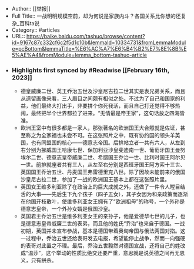 - Author:: [[举报]]
- Full Title:: 一战明明规模空前，却为何说是家族内斗？各国关系比你想的还复杂_百科ta说
- Category:: #articles
- URL:: https://baike.baidu.com/tashuo/browse/content?id=9167c87c332cf6c2f5d1c10b&lemmaId=10334731&fromLemmaModule=pcBottom&lemmaTitle=%E6%AC%A7%E6%B4%B2%E7%8E%8B%E5%AE%A4&fromModule=lemma_bottom-tashuo-article
- ### Highlights first synced by #Readwise [[February 16th, 2023]]
    - 德皇威廉二世、英王乔治五世及沙皇尼古拉二世其实是表兄弟关系，而且从遗留画像来看，三人眉目之间颇有相似之处。不过为了自己和国家的利益，他们最终大打出手，非要拼个你死我活，而且自己打还觉得不够热闹，最终把半个世界都拉了进来。“无情最是帝王家”，这句话放之四海皆准。
    - 欧洲王室中有很多都是一家人，那张著名的欧洲国王大合照就是佐证，甚至称之为全家福也未尝不可。在这张照片之中，既有协约国的领头羊英国，也有同盟国的核心——德意志帝国。后排站立者一共有六人，从左到右分别为挪威国王哈康七世、保加利亚沙皇斐迪南一世、葡萄牙国王曼努埃尔二世、德意志皇帝威廉二世、希腊国王乔治一世、比利时国王阿尔贝一世。前排就座者共有三人，从左至右分别是西班牙国王阿方索十三世、英国国王乔治五世、丹麦国王弗雷德里克八世。除了因故未能前来的俄国沙皇尼古拉二世，参加了一战的欧洲国王基本上都在这张照片里。
    - 英国女王维多利亚除了在政治上的巨大成就之外，还做了一件令人瞠目结舌的大事——先后生下九个孩子（四子五女），其子女因为和亲政策而逐渐在他国开枝散叶，使维多利亚女王拥有了“欧洲祖母”的称号，一个外孙是德意志皇帝，一个外孙女婿是俄国沙皇。
    - 英国君主乔治五世是维多利亚女王的亲孙子，他是爱德华七世的儿子，也是德意志皇帝威廉二世的表弟，而且他的姓氏“乔治”也来自于德国。一战初期，英国并未宣布参战，基本是德国带着奥匈帝国与俄法两国对掐。这一过程中，乔治五世还给表哥发去电报，希望能停止战争，然而一向强硬的表哥对此置之不理。最后，乔治五世毅然对德国宣战，还将自己的姓改成“温莎”，这个举动的性质比绝交还要严重，意思就是说英德之间再无恩义，只有拼杀。
